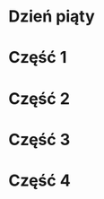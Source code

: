 <!SLIDE title-slide transition=fade>

# Dzień piąty #

<!SLIDE title-slide transition=fade>

# Część 1 #

<!SLIDE title-slide transition=fade>

# Część 2 #

<!SLIDE title-slide transition=fade>

# Część 3 #

<!SLIDE title-slide transition=fade>

# Część 4 #

